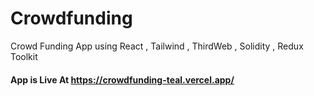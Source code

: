 # Crowdfunding
Crowd Funding App using React , Tailwind , ThirdWeb , Solidity , Redux Toolkit

#### App is Live At https://crowdfunding-teal.vercel.app/
